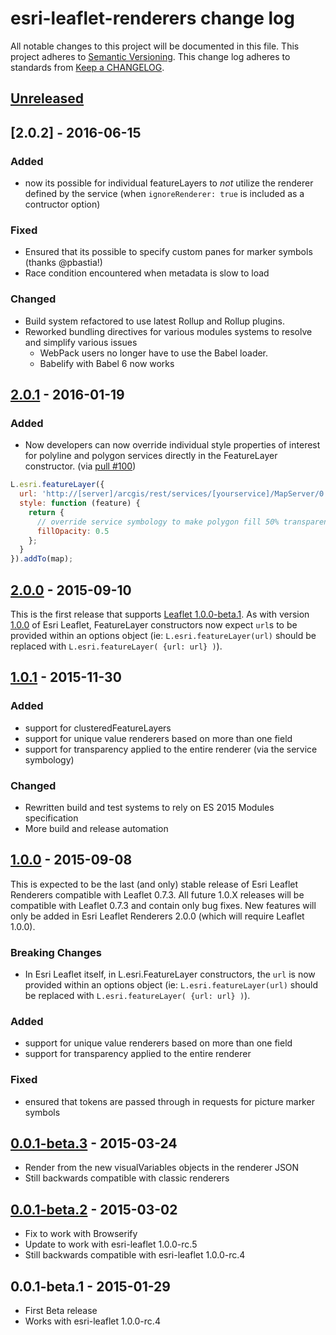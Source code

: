 # esri-leaflet-renderers change log

All notable changes to this project will be documented in this file.
This project adheres to [Semantic Versioning](http://semver.org/).
This change log adheres to standards from [Keep a CHANGELOG](http://keepachangelog.com).

## [Unreleased]

## [2.0.2] - 2016-06-15

### Added

* now its possible for individual featureLayers to *not* utilize the renderer defined by the service (when `ignoreRenderer: true` is included as a contructor option)

### Fixed

* Ensured that its possible to specify custom panes for marker symbols (thanks @pbastia!)
* Race condition encountered when metadata is slow to load

### Changed

* Build system refactored to use latest Rollup and Rollup plugins.
* Reworked bundling directives for various modules systems to resolve and simplify various issues
  * WebPack users no longer have to use the Babel loader.
  * Babelify with Babel 6 now works

## [2.0.1] - 2016-01-19

### Added

* Now developers can now override individual style properties of interest for polyline and polygon services directly in the FeatureLayer constructor. (via [pull #100](https://github.com/Esri/esri-leaflet-renderers/pull/100))

```js
L.esri.featureLayer({
  url: 'http://[server]/arcgis/rest/services/[yourservice]/MapServer/0',
  style: function (feature) {
    return {
      // override service symbology to make polygon fill 50% transparent
      fillOpacity: 0.5
    };
  }
}).addTo(map);
```

## [2.0.0] - 2015-09-10

This is the first release that supports [Leaflet 1.0.0-beta.1](http://leafletjs.com/2015/07/15/leaflet-1.0-beta1-released.html).  As with version [1.0.0](https://github.com/Esri/esri-leaflet/releases/tag/v1.0.0) of Esri Leaflet, FeatureLayer constructors now expect `url`s to be provided within an options object (ie: `L.esri.featureLayer(url)` should be replaced with `L.esri.featureLayer( {url: url} )`).

## [1.0.1] - 2015-11-30

### Added

* support for clusteredFeatureLayers
* support for unique value renderers based on more than one field
* support for transparency applied to the entire renderer (via the service symbology)

### Changed

* Rewritten build and test systems to rely on ES 2015 Modules specification
* More build and release automation

## [1.0.0] - 2015-09-08

This is expected to be the last (and only) stable release of Esri Leaflet Renderers compatible with Leaflet 0.7.3. All future 1.0.X releases will be compatible with Leaflet 0.7.3 and contain only bug fixes. New features will only be added in Esri Leaflet Renderers 2.0.0 (which will require Leaflet 1.0.0).

### Breaking Changes

* In Esri Leaflet itself, in L.esri.FeatureLayer constructors, the `url` is now provided within an options object (ie: `L.esri.featureLayer(url)` should be replaced with `L.esri.featureLayer( {url: url} )`).

### Added

* support for unique value renderers based on more than one field
* support for transparency applied to the entire renderer

### Fixed
* ensured that tokens are passed through in requests for picture marker symbols

## [0.0.1-beta.3] - 2015-03-24
* Render from the new visualVariables objects in the renderer JSON
* Still backwards compatible with classic renderers

## [0.0.1-beta.2] - 2015-03-02
* Fix to work with Browserify
* Update to work with esri-leaflet 1.0.0-rc.5
* Still backwards compatible with esri-leaflet 1.0.0-rc.4

## 0.0.1-beta.1 - 2015-01-29
* First Beta release
* Works with esri-leaflet 1.0.0-rc.4

[Unreleased]: https://github.com/Esri/esri-leaflet-renderers/compare/v2.0.2...HEAD
[2.0.1]: https://github.com/Esri/esri-leaflet-renderers/compare/v2.0.0...v2.0.1
[2.0.0]: https://github.com/Esri/esri-leaflet-renderers/compare/v1.0.0...v2.0.0
[1.0.1]: https://github.com/Esri/esri-leaflet-renderers/compare/v1.0.0...v1.0.1
[1.0.0]: https://github.com/Esri/esri-leaflet-renderers/compare/v0.0.1-beta.3...v1.0.0
[0.0.1-beta.3]: https://github.com/Esri/esri-leaflet-renderers/compare/v0.0.1-beta.2...v0.0.1-beta.3
[0.0.1-beta.2]: https://github.com/Esri/esri-leaflet-renderers/compare/v0.0.1-beta.1...v0.0.1-beta.2
